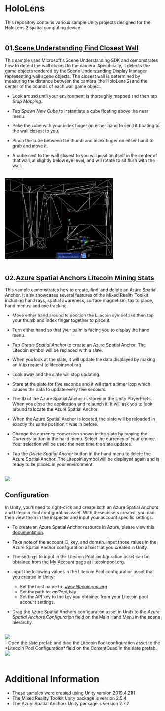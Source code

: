 # HoloLens
This repository contains various sample Unity projects designed for the HoloLens 2 spatial computing device.
<br />
<br />

## 01.[Scene Understanding Find Closest Wall](https://github.com/torynfarr/hololens/tree/master/Assets/Samples/01.scene-understanding-find-closest-wall)

This sample uses Microsoft's Scene Understanding SDK and demonstrates how to detect the wall closest to the camera. Specifically, it detects the game objects rendered by the Scene Understanding Display Manager representing wall scene objects. The closest wall is determined by measuring the distance between the camera (the HoloLens 2) and the center of the bounds of each wall game object.

- Look around until your environment is thoroughly mapped and then tap *Stop Mapping.*

- Tap *Spawn New Cube* to instantiate a cube floating above the near menu.

- Poke the cube with your index finger on either hand to send it floating to the wall closest to you.

- Pinch the cube between the thumb and index finger on either hand to grab and move it.

- A cube sent to the wall closest to you will position itself in the center of that wall, at slightly below eye level, and will rotate to sit flush with the wall.
<br />
<img src="https://github.com/torynfarr/hololens/blob/master/docs/images/scene-understanding-find-closest-wall.gif" width="350">
<br />
<br />

## 02.[Azure Spatial Anchors Litecoin Mining Stats](https://github.com/torynfarr/hololens/tree/master/Assets/Samples/02.azure-spatial-anchors-litecoin-mining-stats)

This sample demonstrates how to create, find, and delete an Azure Spatial Anchor. It also showcases several features of the Mixed Reality Toolkit including hand rays, spatial awareness, surface magnetism, tap to place, hand menus, and eye tracking.

- Move either hand around to position the Litecoin symbol and then tap your thumb and index finger together to place it.

- Turn either hand so that your palm is facing you to display the hand menu. 

- Tap *Create Spatial Anchor* to create an Azure Spatial Anchor. The Litecoin symbol will be replaced with a slate.

- When you look at the slate, it will update the data displayed by making an http request to litecoinpool.org.

- Look away and the slate will stop updating.

- Stare at the slate for five seconds and it will start a timer loop which causes the data to update every five seconds.

- The ID of the Azure Spatial Anchor is stored in the Unity PlayerPrefs. When you close the application and relaunch it, it will ask you to look around to locate the Azure Spatial Anchor.

- When the Azure Spatial Anchor is located, the slate will be reloaded in exactly the same position it was in before.

- Change the currency conversion shown in the slate by tapping the *Currency* button in the hand menu. Select the currency of your choice. Your selection will be used the next time the slate updates.

- Tap the *Delete Spatial Anchor* button in the hand menu to delete the Azure Spatial Anchor. The Litecoin symbol will be displayed again and is ready to be placed in your environment.
<br />
<img src="https://github.com/torynfarr/hololens/blob/master/docs/images/azure-spatial-anchors-litecoin-mining-stats.gif" width="350">
<br />

## Configuration

In Unity, you'll need to right-click and create both an Azure Spatial Anchors and Litecoin Pool configuration asset. With these assets created, you can then view them in the inspector and input your account specific settings.

- To create an Azure Spatial Anchor resource in Azure, please view this [documentation](https://docs.microsoft.com/en-us/azure/spatial-anchors/quickstarts/get-started-unity-hololens?tabs=azure-portal#create-a-spatial-anchors-resource).
- Take note of the account ID, key, and domain. Input those values in the Azure Spatial Anchor configuration asset that you created in Unity.

- The settings to input in the Litecoin Pool configuration asset can be obtained from the [My Account](https://www.litecoinpool.org/account) page at litecoinpool.org. 

- Input the following values in the Litecoin Pool configuration asset that you created in Unity:
    - Set the host name to: *www.litecoinpool.org*
    - Set the path to: *api?api_key*
    - Set the API key to the key you obtained from your Litecoin pool account settings.

- Drag the Azure Spatial Anchors configuration asset in Unity to the *Azure Spatial Anchors Configuration* field on the Main Hand Menu in the scene hierarchy.
<br />
<img src="azure-spatial-anchors-litecoin-mining-stats-inspector-01.png" width="500">
<br />
- Open the slate prefab and drag the Litecoin Pool configuration asset to the *Litecoin Pool Configuration* field on the ContentQuad in the slate prefab.
<br />
<img src="azure-spatial-anchors-litecoin-mining-stats-inspector-02.png" width="500">
<br />
<br />

# Additional Information

- These samples were created using Unity version 2019.4.21f1
- The Mixed Reality Toolkit Unity package is version 2.5.4
- The Azure Spatial Anchors Unity package is version 2.7.2